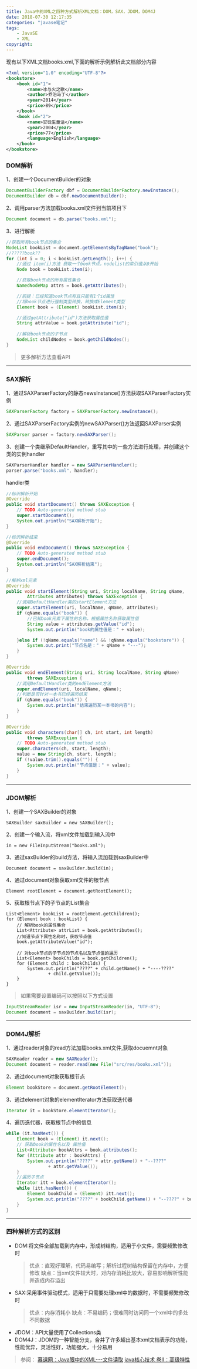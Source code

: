 ```yaml
---
title: Java中的XML之四种方式解析XML文档：DOM，SAX，JDOM，DOM4J
date: 2018-07-30 12:17:35
categories: "javase笔记"
tags:
    - JavaSE
    - XML
copyright:
---
```


现有以下XML文档books.xml,下面的解析示例解析此文档部分内容
```XML
<?xml version="1.0" encoding="UTF-8"?>
<bookstore>
	<book id="1">
		<name>冰与火之歌</name>
		<author>乔治马丁</author>
		<year>2014</year>
		<price>89</price>
	</book>
	<book id="2">
		<name>安徒生童话</name>
		<year>2004</year>
		<price>77</price>
		<language>English</language>
	</book>
</bookstore>
```
### DOM解析
1、创建一个DocumentBuilder的对象
```java
DocumentBuilderFactory dbf = DocumentBuilderFactory.newInstance();
DocumentBuilder db = dbf.newDocumentBuilder();
```
2、调用parser方法加载books.xml文件到当前项目下
```java
Document document = db.parse("books.xml");
```
3、进行解析
```java
//获取所有book节点的集合
NodeList bookList = document.getElementsByTagName("book");
//?????book??
for (int i = 0; i < bookList.getLength(); i++) {
    //通过 item(i)方法 获取一个book节点，nodelist的索引值从0开始
    Node book = bookList.item(i);

    //获取book节点的所有属性集合
    NamedNodeMap attrs = book.getAttributes();

    //前提：已经知道book节点有且只能有1个id属性
    //将book节点进行强制类型转换，转换成Element类型
    Element book = (Element) bookList.item(i);

    //通过getAttribute("id")方法获取属性值
    String attrValue = book.getAttribute("id");
    
    //解析book节点的子节点
    NodeList childNodes = book.getChildNodes();
}
```
> 更多解析方法查看API

----
### SAX解析
1、通过SAXParserFactory的静态newsInstance()方法获取SAXParserFactory实例
```java
SAXParserFactory factory = SAXParserFactory.newInstance();
```
2、通过SAXParserFactory实例的newSAXParser()方法返回SAXParser实例
```java
SAXParser parser = factory.newSAXParser();
```
3、创建一个类继承DefaultHandler，重写其中的一些方法进行处理，并创建这个类的实例handler
```java
SAXParserHandler handler = new SAXParserHandler();
parser.parse("books.xml", handler);
```
handler类
```java
//标识解析开始
@Override
public void startDocument() throws SAXException {
    // TODO Auto-generated method stub
    super.startDocument();
    System.out.println("SAX解析开始");
}

//标识解析结束
@Override
public void endDocument() throws SAXException {
    // TODO Auto-generated method stub
    super.endDocument();
    System.out.println("SAX解析结束");
}

//解析xml元素
@Override
public void startElement(String uri, String localName, String qName,
        Attributes attributes) throws SAXException {
    //调用DefaultHandler类的startElement方法
    super.startElement(uri, localName, qName, attributes);
    if (qName.equals("book")) {
        //已知book元素下属性的名称，根据属性名称获取属性值
        String value = attributes.getValue("id");
        System.out.println("book的属性值是：" + value);

    }else if (!qName.equals("name") && !qName.equals("bookstore")) {
        System.out.print("节点名是：" + qName + "---");
    }
}

@Override
public void endElement(String uri, String localName, String qName)
        throws SAXException {
    //调用DefaultHandler类的endElement方法
    super.endElement(uri, localName, qName);
    //判断是否针对一本书已经遍历结束
    if (qName.equals("book")) {
        System.out.println("结束遍历某一本书的内容");
    }
}

@Override
public void characters(char[] ch, int start, int length)
        throws SAXException {
    // TODO Auto-generated method stub
    super.characters(ch, start, length);
    value = new String(ch, start, length);
    if (!value.trim().equals("")) {
        System.out.println("节点值是：" + value);
    }
}
```
----
### JDOM解析
1、创建一个SAXBuilder的对象
```
SAXBuilder saxBuilder = new SAXBuilder();
```
2、创建一个输入流，将xml文件加载到输入流中
```
in = new FileInputStream("books.xml");
```
3、通过saxBuilder的build方法，将输入流加载到saxBuilder中
```
Document document = saxBuilder.build(in);
```
4、通过document对象获取xml文件的根节点
```
Element rootElement = document.getRootElement();
```
5、获取根节点下的子节点的List集合
```
List<Element> bookList = rootElement.getChildren();
for (Element book : bookList) {
    // 解析book的属性集合
    List<Attribute> attrList = book.getAttributes();
    //知道节点下属性名称时，获取节点值
    book.getAttributeValue("id");

    // 对book节点的子节点的节点名以及节点值的遍历
    List<Element> bookChilds = book.getChildren();
    for (Element child : bookChilds) {
        System.out.println("????" + child.getName() + "----????"
                + child.getValue());
    }
}

```
> 如果需要设置编码可以按照以下方式设置

```java
InputStreamReader isr = new InputStreamReader(in, "UTF-8");
Document document = saxBuilder.build(isr);
```
----
### DOM4J解析
1、通过reader对象的read方法加载books.xml文件,获取docuemnt对象
```java
SAXReader reader = new SAXReader();
Document document = reader.read(new File("src/res/books.xml"));
```
2、通过document对象获取根节点
```java
Element bookStore = document.getRootElement();
```
3、通过element对象的elementIterator方法获取迭代器
```java
Iterator it = bookStore.elementIterator();
```
4、遍历迭代器，获取根节点中的信息
```java
while (it.hasNext()) {
    Element book = (Element) it.next();
    // 获取book的属性名以及 属性值
    List<Attribute> bookAttrs = book.attributes();
    for (Attribute attr : bookAttrs) {
        System.out.println("????" + attr.getName() + "--????"
                + attr.getValue());
    }
    //遍历子节点
    Iterator itt = book.elementIterator();
    while (itt.hasNext()) {
        Element bookChild = (Element) itt.next();
        System.out.println("????" + bookChild.getName() + "--????" + bookChild.getStringValue());
    }
}

```
----
### 四种解析方式的区别
- DOM:将文件全部加载到内存中，形成树结构，适用于小文件，需要频繁修改时
    >优点：直观好理解，代码易编写；解析过程树结构保留在内存中，方便修改
    缺点：当xml文件较大时，对内存消耗比较大，容易影响解析性能并造成内存溢出
- SAX:采用事件驱动模式，适用于只需要处理xml中的数据时，不需要频繁修改时
    >优点：内存消耗小
    缺点：不易编码；很难同时访问同一个xml中的多处不同数据
- JDOM：API大量使用了Collections类
- DOM4J：JDOM的一种智能分支，合并了许多超出基本xml文档表示的功能，性能优异，灵活性好，功能强大，十分易用

> 参阅：
  [慕课网：Java眼中的XML---文件读取](https://www.imooc.com/learn/171)
  [java核心技术 卷II：高级特性](http://product.dangdang.com/25171892.html)